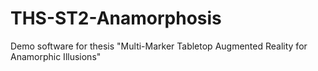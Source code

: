 # THS-ST2-Anamorphosis
Demo software for thesis "Multi-Marker Tabletop Augmented Reality for Anamorphic Illusions"

